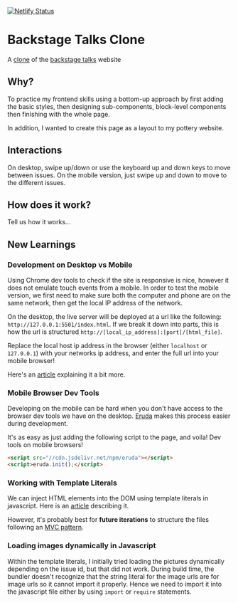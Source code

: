 [![Netlify Status](https://api.netlify.com/api/v1/badges/7b9680c7-fef6-41a7-ac90-f3b8dd6faf3b/deploy-status)](https://app.netlify.com/sites/backstage-talks-clone/deploys)

# Backstage Talks Clone

A [clone](https://backstage-talks-clone.netlify.app) of the [backstage talks](https://backstagetalks.com/) website

## Why?

To practice my frontend skills using a bottom-up approach by first adding the basic styles, then designing sub-components, block-level components then finishing with the whole page.

In addition, I wanted to create this page as a layout to my pottery website.

<!-- TODO: ADD LINK to pottery website -->

## Interactions

On desktop, swipe up/down or use the keyboard up and down keys to move between issues. On the mobile version, just swipe up and down to move to the different issues.

<!-- TODO: Add the rest of the content below when the site is done  -->

## How does it work?

Tell us how it works...

## New Learnings
### Development on Desktop vs Mobile
Using Chrome dev tools to check if the site is responsive is nice, however it does not emulate touch events from a mobile. In order to test the mobile version, we first need to make sure both the computer and phone are on the same network, then get the local IP address of the network.

On the desktop, the live server will be deployed at a url like the following: `http://127.0.0.1:5501/index.html`. If we break it down into parts, this is how the url is structured `http://[local_ip_address]:[port]/[html_file]`.

Replace the local host ip address in the browser (either `localhost` or `127.0.0.1`) with your networks ip address, and enter the full url into your mobile browser!

Here's an [article](https://medium.com/@pavankapoor31/how-to-use-vs-code-live-server-local-host-on-mobile-phone-8b38a62117d2) explaining it a bit more.

### Mobile Browser Dev Tools
Developing on the mobile can be hard when you don't have access to the browser dev tools we have on the desktop. [Eruda](https://github.com/liriliri/eruda) makes this process easier during development.

It's as easy as just adding the following script to the page, and voila! Dev tools on mobile browsers!
```html
<script src="//cdn.jsdelivr.net/npm/eruda"></script>
<script>eruda.init();</script>
```

### Working with Template Literals
We can inject HTML elements into the DOM using template literals in javascript. Here is an [article](https://medium.com/@tforward/get-html-to-the-dom-fast-with-js-template-literals-insertadjacenthtml-24b8aa4e8807) describing it. 

However, it's probably best for **future iterations** to structure the files following an [MVC pattern](https://www.freecodecamp.org/news/the-model-view-controller-pattern-mvc-architecture-and-frameworks-explained/).

### Loading images dynamically in Javascript
Within the template literals, I initially tried loading the pictures dynamically depending on the issue id, but that did not work. During build time, the bundler doesn't recognize that the string literal for the image urls are for image urls so it cannot import it properly. Hence we need to import it into the javascript file either by using `import` or  `require` statements.
